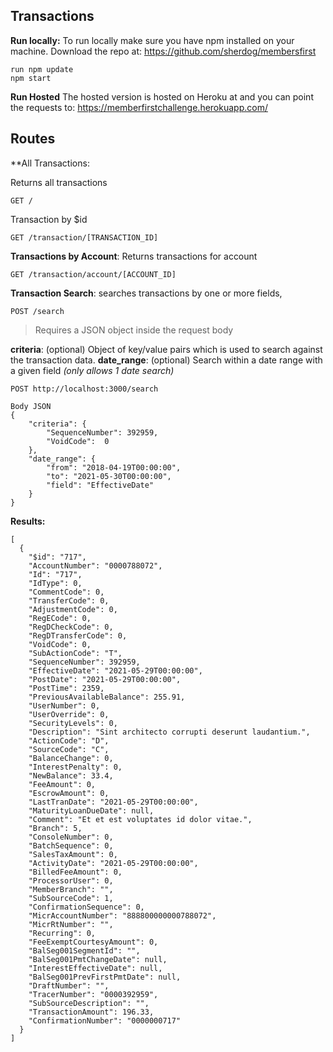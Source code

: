 ## Transactions

**Run locally:**
To run locally make sure you have npm installed on your machine. Download the repo at:  https://github.com/sherdog/membersfirst

    run npm update
    npm start
    

**Run Hosted**
The hosted version is hosted on Heroku at and you can point the requests to: https://memberfirstchallenge.herokuapp.com/

## Routes
**All Transactions:

Returns all transactions

    GET /

Transaction by $id

    GET /transaction/[TRANSACTION_ID]

**Transactions by Account**: Returns transactions for account

    GET /transaction/account/[ACCOUNT_ID]

**Transaction Search**: searches transactions by one or more fields, 

    POST /search

> Requires a JSON object inside the request body

**criteria**: (optional)
Object of key/value pairs which is used to search against the transaction data.
**date_range**: (optional) Search within a date range with a given field 
*(only allows 1 date search)*


    POST http://localhost:3000/search

	Body JSON 
	{
	    "criteria": {
	        "SequenceNumber": 392959,
	        "VoidCode":  0
	    },
	    "date_range": {
	        "from": "2018-04-19T00:00:00",
	        "to": "2021-05-30T00:00:00",
	        "field": "EffectiveDate"
	    }
	}
	
	
**Results:**

    [
      {
        "$id": "717",
        "AccountNumber": "0000788072",
        "Id": "717",
        "IdType": 0,
        "CommentCode": 0,
        "TransferCode": 0,
        "AdjustmentCode": 0,
        "RegECode": 0,
        "RegDCheckCode": 0,
        "RegDTransferCode": 0,
        "VoidCode": 0,
        "SubActionCode": "T",
        "SequenceNumber": 392959,
        "EffectiveDate": "2021-05-29T00:00:00",
        "PostDate": "2021-05-29T00:00:00",
        "PostTime": 2359,
        "PreviousAvailableBalance": 255.91,
        "UserNumber": 0,
        "UserOverride": 0,
        "SecurityLevels": 0,
        "Description": "Sint architecto corrupti deserunt laudantium.",
        "ActionCode": "D",
        "SourceCode": "C",
        "BalanceChange": 0,
        "InterestPenalty": 0,
        "NewBalance": 33.4,
        "FeeAmount": 0,
        "EscrowAmount": 0,
        "LastTranDate": "2021-05-29T00:00:00",
        "MaturityLoanDueDate": null,
        "Comment": "Et et est voluptates id dolor vitae.",
        "Branch": 5,
        "ConsoleNumber": 0,
        "BatchSequence": 0,
        "SalesTaxAmount": 0,
        "ActivityDate": "2021-05-29T00:00:00",
        "BilledFeeAmount": 0,
        "ProcessorUser": 0,
        "MemberBranch": "",
        "SubSourceCode": 1,
        "ConfirmationSequence": 0,
        "MicrAccountNumber": "888800000000788072",
        "MicrRtNumber": "",
        "Recurring": 0,
        "FeeExemptCourtesyAmount": 0,
        "BalSeg001SegmentId": "",
        "BalSeg001PmtChangeDate": null,
        "InterestEffectiveDate": null,
        "BalSeg001PrevFirstPmtDate": null,
        "DraftNumber": "",
        "TracerNumber": "0000392959",
        "SubSourceDescription": "",
        "TransactionAmount": 196.33,
        "ConfirmationNumber": "0000000717"
      }
    ]